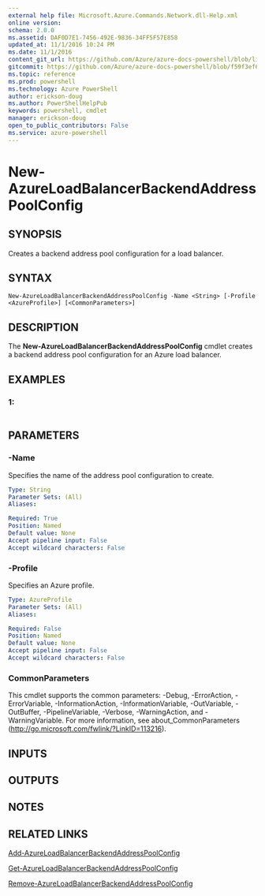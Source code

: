 ```yaml
---
external help file: Microsoft.Azure.Commands.Network.dll-Help.xml
online version: 
schema: 2.0.0
ms.assetid: DAF0D7E1-7456-492E-9836-34FF5F57E858
updated_at: 11/1/2016 10:24 PM
ms.date: 11/1/2016
content_git_url: https://github.com/Azure/azure-docs-powershell/blob/live/azureps-cmdlets-docs/ResourceManager/AzureRM.Network/v0.9.8/New-AzureLoadBalancerBackendAddressPoolConfig.md
gitcommit: https://github.com/Azure/azure-docs-powershell/blob/f59f3ef60bc592383812213e69fd77ba950759ed/azureps-cmdlets-docs/ResourceManager/AzureRM.Network/v0.9.8/New-AzureLoadBalancerBackendAddressPoolConfig.md
ms.topic: reference
ms.prod: powershell
ms.technology: Azure PowerShell
author: erickson-doug
ms.author: PowerShellHelpPub
keywords: powershell, cmdlet
manager: erickson-doug
open_to_public_contributors: False
ms.service: azure-powershell
---
```


# New-AzureLoadBalancerBackendAddressPoolConfig

## SYNOPSIS
Creates a backend address pool configuration for a load balancer.

## SYNTAX

```
New-AzureLoadBalancerBackendAddressPoolConfig -Name <String> [-Profile <AzureProfile>] [<CommonParameters>]
```

## DESCRIPTION
The **New-AzureLoadBalancerBackendAddressPoolConfig** cmdlet creates a backend address pool configuration for an Azure load balancer.

## EXAMPLES

### 1:
```

```

## PARAMETERS

### -Name
Specifies the name of the address pool configuration to create.

```yaml
Type: String
Parameter Sets: (All)
Aliases: 

Required: True
Position: Named
Default value: None
Accept pipeline input: False
Accept wildcard characters: False
```

### -Profile
Specifies an Azure profile.

```yaml
Type: AzureProfile
Parameter Sets: (All)
Aliases: 

Required: False
Position: Named
Default value: None
Accept pipeline input: False
Accept wildcard characters: False
```

### CommonParameters
This cmdlet supports the common parameters: -Debug, -ErrorAction, -ErrorVariable, -InformationAction, -InformationVariable, -OutVariable, -OutBuffer, -PipelineVariable, -Verbose, -WarningAction, and -WarningVariable. For more information, see about_CommonParameters (http://go.microsoft.com/fwlink/?LinkID=113216).

## INPUTS

## OUTPUTS

## NOTES

## RELATED LINKS

[Add-AzureLoadBalancerBackendAddressPoolConfig](xref:ResourceManager/AzureRM.Network/v0.9.8/Add-AzureLoadBalancerBackendAddressPoolConfig.md)

[Get-AzureLoadBalancerBackendAddressPoolConfig](xref:ResourceManager/AzureRM.Network/v0.9.8/Get-AzureLoadBalancerBackendAddressPoolConfig.md)

[Remove-AzureLoadBalancerBackendAddressPoolConfig](xref:ResourceManager/AzureRM.Network/v0.9.8/Remove-AzureLoadBalancerBackendAddressPoolConfig.md)


